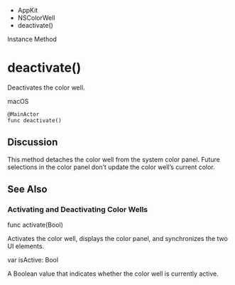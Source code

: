 

- AppKit
- NSColorWell
-  deactivate() 

Instance Method

# deactivate()

Deactivates the color well.

macOS

``` source
@MainActor
func deactivate()
```

## Discussion

This method detaches the color well from the system color panel. Future selections in the color panel don’t update the color well’s current color.

## See Also

### Activating and Deactivating Color Wells

func activate(Bool)

Activates the color well, displays the color panel, and synchronizes the two UI elements.

var isActive: Bool

A Boolean value that indicates whether the color well is currently active.

